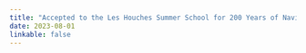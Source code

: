 ```yaml
---
title: "Accepted to the Les Houches Summer School for 200 Years of Navier Stokes and Turbulences!"
date: 2023-08-01
linkable: false
---
```

<!-- Your news content here... -->